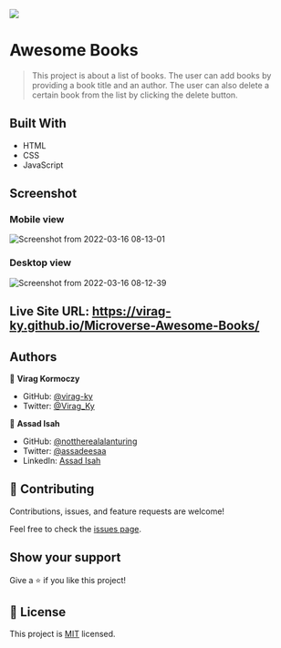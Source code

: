 ![](https://img.shields.io/badge/Microverse-blueviolet)

# Awesome Books

> This project is about a list of books. The user can add books by providing a book title and an author. The user can also delete a certain book from the list by clicking the delete button.

## Built With

- HTML
- CSS
- JavaScript

## Screenshot
### Mobile view
![Screenshot from 2022-03-16 08-13-01](https://user-images.githubusercontent.com/79658534/158528277-f442b683-e5a0-41fa-adad-44166462cdb5.png)


### Desktop view
![Screenshot from 2022-03-16 08-12-39](https://user-images.githubusercontent.com/79658534/158528339-2946c2bd-56ed-4865-bed7-e272edb1fe74.png)

## Live Site URL: https://virag-ky.github.io/Microverse-Awesome-Books/


## Authors

👤 **Virag Kormoczy**

- GitHub: [@virag-ky](https://github.com/virag-ky)
- Twitter: [@Virag_Ky](https://twitter.com/Virag_Ky)

👤 **Assad Isah**

- GitHub: [@nottherealalanturing](https://github.com/nottherealalanturing)
- Twitter: [@assadeesaa](https://twitter.com/assadeesaa)
- LinkedIn: [Assad Isah](https://linkedin.com/in/assadisah)

## 🤝 Contributing

Contributions, issues, and feature requests are welcome!

Feel free to check the [issues page](../../issues/).

## Show your support

Give a ⭐️ if you like this project!

## 📝 License

This project is [MIT](./MIT.md) licensed.
